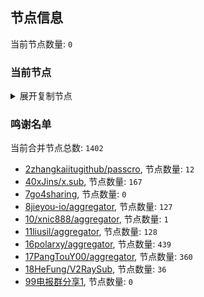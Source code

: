 
## 节点信息
当前节点数量: `0`
### 当前节点
<details>
  <summary>展开复制节点</summary>

    

</details>

### 鸣谢名单
当前合并节点总数: `1402`
- [2zhangkaiitugithub/passcro](https://github.com/zhangkaiitugithub/passcro), 节点数量: `12`
- [40xJins/x.sub](https://github.com/0xJins/x.sub), 节点数量: `167`
- [7go4sharing](https://github.com/go4sharing), 节点数量: `0`
- [8jieyou-io/aggregator](https://github.com/jieyou-io/aggregator), 节点数量: `127`
- [10/xnic888/aggregator](https://github.com/xnic888/aggregator), 节点数量: `1`
- [11liusil/aggregator](https://github.com/liusil/aggregator), 节点数量: `128`
- [16polarxy/aggregator](https://github.com/polarxy/aggregator), 节点数量: `439`
- [17PangTouY00/aggregator](https://github.com/PangTouY00/aggregator), 节点数量: `360`
- [18HeFung/V2RaySub](https://github.com/HeFung/V2RaySub), 节点数量: `36`
- [99电报群分享1](https://github.com/cdddbc/getAirport), 节点数量: `0`


